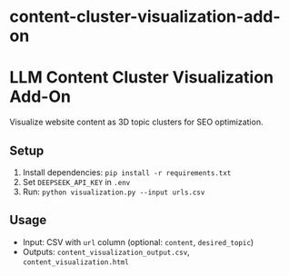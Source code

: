 # content-cluster-visualization-add-on

# LLM Content Cluster Visualization Add-On
Visualize website content as 3D topic clusters for SEO optimization.

## Setup
1. Install dependencies: `pip install -r requirements.txt`
2. Set `DEEPSEEK_API_KEY` in `.env`
3. Run: `python visualization.py --input urls.csv`

## Usage
- Input: CSV with `url` column (optional: `content`, `desired_topic`)
- Outputs: `content_visualization_output.csv`, `content_visualization.html`
